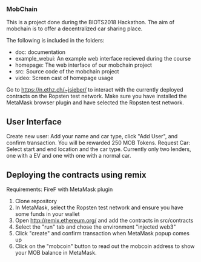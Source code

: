 ### MobChain
This is a project done during the BIOTS2018 Hackathon. The aim of mobchain is to offer a decentralized car sharing place.

The following is included in the folders:

* doc:            documentation
* example_webui:  An example web interface recieved during the course
* homepage:       The web interface of our mobchain project
* src:            Source code of the mobchain project
* video:          Screen cast of homepage usage

Go to https://n.ethz.ch/~jsieber/ to interact with the currently deployed contracts on the Ropsten test network. Make sure you have installed the MetaMask browser plugin and have selected the Ropsten test network.

## User Interface
Create new user: Add your name and car type, click "Add User", and confirm transaction. You will be rewarded 250 MOB Tokens.
Request Car: Select start and end location and the car type. Currently only two lenders, one with a EV and one with one with a normal car.

## Deploying the contracts using remix
Requirements: FireF with MetaMask plugin
1. Clone repository
2. In MetaMask, select the Ropsten test network and ensure you have some funds in your wallet
3. Open http://remix.ethereum.org/ and add the contracts in src/contracts
4. Select the "run" tab and chose the environment "injected web3"
5. Click "create" and confirm transaction when MetaMask popup comes up
6. Click on the "mobcoin" button to read out the mobcoin address to show your MOB balance in MetaMask.
